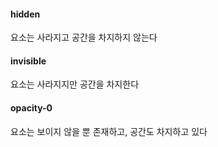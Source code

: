 #### hidden
요소는 사라지고 공간을 차지하지 않는다
#### invisible
요소는 사라지지만 공간을 차지한다
#### opacity-0
요소는 보이지 않을 뿐 존재하고, 공간도 차지하고 있다
